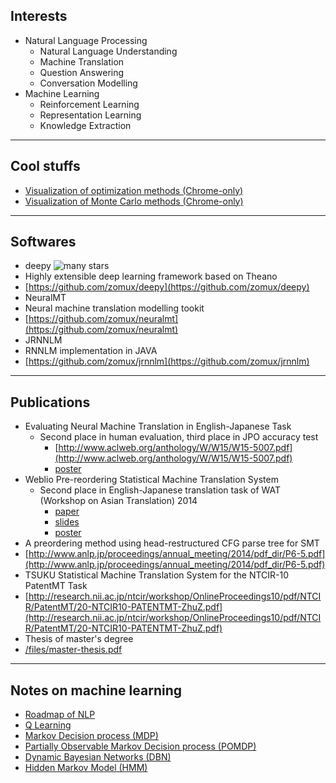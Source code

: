 
Interests
---
- Natural Language Processing
	- Natural Language Understanding
	- Machine Translation
	- Question Answering
	- Conversation Modelling
- Machine Learning
	- Reinforcement Learning
	- Representation Learning
	- Knowledge Extraction

------



Cool stuffs
---

- [Visualization of optimization methods (Chrome-only)](/machine_learning/visualize_optimization.html)
- [Visualization of Monte Carlo methods (Chrome-only)](/machine_learning/markov_chain_monte_carlo.html)

------

Softwares
---
- deepy ![many stars](http://githubbadges.com/star.svg?user=uaca&repo=deepy&background=007ecg&color=bbb&style=flat)
 - Highly extensible deep learning framework based on Theano 
 - [https://github.com/zomux/deepy](https://github.com/zomux/deepy)
- NeuralMT
 - Neural machine translation modelling tookit
 - [https://github.com/zomux/neuralmt](https://github.com/zomux/neuralmt)
- JRNNLM
 - RNNLM implementation in JAVA
 - [https://github.com/zomux/jrnnlm](https://github.com/zomux/jrnnlm)

------


		
Publications
---
- Evaluating Neural Machine Translation in English-Japanese Task
	- Second place in human evaluation, third place in JPO accuracy test
		- [http://www.aclweb.org/anthology/W/W15/W15-5007.pdf](http://www.aclweb.org/anthology/W/W15/W15-5007.pdf)
		- [poster](http://www.aclweb.org/anthology/attachments/W/W15/W15-5007.Poster.pdf)
- Weblio Pre-reordering Statistical Machine Translation System
	- Second place in English-Japanese translation task of WAT (Workshop on Asian Translation) 2014
		- [paper](/WAT2014/wat2014.paper.shu.pdf)
		- [slides](/WAT2014/wat2014.slides.shu.pdf)
		- [poster](/WAT2014/wat2014.poster.shu.pdf)
- A preordering method using head-restructured CFG parse tree for SMT
 - [http://www.anlp.jp/proceedings/annual_meeting/2014/pdf_dir/P6-5.pdf](http://www.anlp.jp/proceedings/annual_meeting/2014/pdf_dir/P6-5.pdf)
- TSUKU Statistical Machine Translation System for the NTCIR-10 PatentMT Task
 - [http://research.nii.ac.jp/ntcir/workshop/OnlineProceedings10/pdf/NTCIR/PatentMT/20-NTCIR10-PATENTMT-ZhuZ.pdf](http://research.nii.ac.jp/ntcir/workshop/OnlineProceedings10/pdf/NTCIR/PatentMT/20-NTCIR10-PATENTMT-ZhuZ.pdf)
- Thesis of master's degree
 - [/files/master-thesis.pdf](/files/master-thesis.pdf)

------



<!--Online Demonstrations-->
<!------->

<!--- Pre-reordering for English-Japanese machine translation-->
<!-- - [http://demos.uaca.com/demos/raphreorder](http://demos.uaca.com/demos/raphreorder)-->
<!--- Head-restructured CFG parse tree-->
<!-- - [http://demos.uaca.com/demos/hdtree](http://demos.uaca.com/demos/hdtree)-->
<!--- CFG - Dependency parse tree combiner-->
<!-- - combine by moving the position of dependency heads-->
<!-- - [http://demos.uaca.com/demos/combiner](http://demos.uaca.com/demos/combiner)-->

<!---------->



Notes on machine learning
---

- [Roadmap of NLP](/notes/nlp_roadmap.md)
- [Q Learning](/notes/qlearning.md) 
- [Markov Decision process (MDP)](/machine_learning/markov_decision_process.md)
- [Partially Observable Markov Decision process (POMDP)](/machine_learning/POMDP.md)
- [Dynamic Bayesian Networks (DBN)](/machine_learning/dynamic_bayesian_networks.md)
- [Hidden Markov Model (HMM)](/machine_learning/hidden_markov_model.md)


